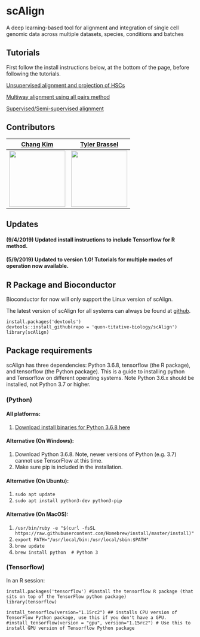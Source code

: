 # scAlign
A deep learning-based tool for alignment and integration of single cell genomic data across multiple datasets, species, conditions and batches

## Tutorials

First follow the install instructions below, at the bottom of the page, before following the tutorials.

[Unsupervised alignment and projection of HSCs](https://github.com/quon-titative-biology/examples/blob/master/scAlign_paired_alignment/scAlign_kowalcyzk_et_al.md)

[Multiway alignment using all pairs method](https://github.com/quon-titative-biology/examples/blob/master/scAlign_multiway_alignment/scAlign_multiway_pancreas.md)

[Supervised/Semi-supervised alignment](https://github.com/quon-titative-biology/examples/blob/master/scAlign_supervised_alignment/scAlign_supervised_alignment.md)

## Contributors

[Chang Kim](https://github.com/cnk113) | [Tyler Brassel](https://github.com/tbrassel) | 
------------ | ------------ |
<img src="https://avatars1.githubusercontent.com/u/21249710?v=4&s=25" width="150" height="150" /> | <img src="https://avatars3.githubusercontent.com/u/37461300?s=460&v=4" width="150" height="150" /> | 

## Updates

#### (9/4/2019) Updated install instructions to include Tensorflow for R method.

#### (5/9/2019) Updated to version 1.0! Tutorials for multiple modes of operation now available. 

## R Package and Bioconductor

Bioconductor for now will only support the Linux version of scAlign. 

The latest version of scAlign for all systems can always be found at [github](https://github.com/quon-titative-biology/). 

```
install.packages('devtools')
devtools::install_github(repo = 'quon-titative-biology/scAlign')
library(scAlign)
```

## Package requirements

scAlign has three dependencies: Python 3.6.8, tensorflow (the R package), and tensorflow (the Python package). This is a guide to installing python and Tensorflow on different operating systems. Note Python 3.6.x should be installed, not Python 3.7 or higher.

### (Python)
  #### All platforms:
  1. [Download install binaries for Python 3.6.8 here](https://www.python.org/downloads/release/python-368/)
  #### Alternative (On Windows):
  1. Download Python 3.6.8. Note, newer versions of Python (e.g. 3.7) cannot use TensorFlow at this time. 
  2. Make sure pip is included in the installation.

  #### Alternative (On Ubuntu):
  1. `sudo apt update`
  2. `sudo apt install python3-dev python3-pip`

  #### Alternative (On MacOS):
  1. `/usr/bin/ruby -e "$(curl -fsSL https://raw.githubusercontent.com/Homebrew/install/master/install)"`
  2. `export PATH="/usr/local/bin:/usr/local/sbin:$PATH"`
  3. `brew update`
  4. `brew install python  # Python 3`
  
### (Tensorflow)
In an R session:
  ```
  install.packages('tensorflow') #install the tensorflow R package (that sits on top of the TensorFlow python package)
  library(tensorflow)
  
  install_tensorflow(version="1.15rc2") ## installs CPU version of TensorFlow Python package, use this if you don't have a GPU.
  #install_tensorflow(version = "gpu", version="1.15rc2") # Use this to install GPU version of Tensorflow Python package
  ```
